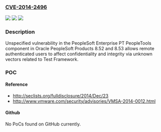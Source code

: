 ### [CVE-2014-2496](https://cve.mitre.org/cgi-bin/cvename.cgi?name=CVE-2014-2496)
![](https://img.shields.io/static/v1?label=Product&message=n%2Fa&color=blue)
![](https://img.shields.io/static/v1?label=Version&message=n%2Fa&color=blue)
![](https://img.shields.io/static/v1?label=Vulnerability&message=n%2Fa&color=brighgreen)

### Description

Unspecified vulnerability in the PeopleSoft Enterprise PT PeopleTools component in Oracle PeopleSoft Products 8.52 and 8.53 allows remote authenticated users to affect confidentiality and integrity via unknown vectors related to Test Framework.

### POC

#### Reference
- http://seclists.org/fulldisclosure/2014/Dec/23
- http://www.vmware.com/security/advisories/VMSA-2014-0012.html

#### Github
No PoCs found on GitHub currently.

